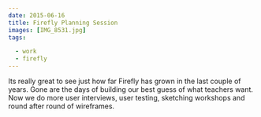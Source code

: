 ```yaml
---
date: 2015-06-16
title: Firefly Planning Session
images: [IMG_8531.jpg]
tags:

  - work
  - firefly
---
```

Its really great to see just how far Firefly has grown in the last couple of years. Gone are the days of building our best guess of what teachers want. Now we do more user interviews, user testing, sketching workshops and round after round of wireframes.